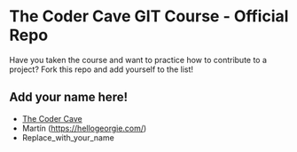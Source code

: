 # The Coder Cave GIT Course - Official Repo

Have you taken the course and want to practice how to contribute to a project? 
Fork this repo and add yourself to the list!


## Add your name here!

- [The Coder Cave](https://thecodercave.com/)
- Martín (https://hellogeorgie.com/)
- Replace_with_your_name

